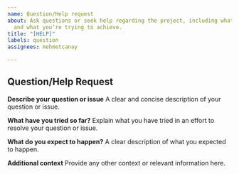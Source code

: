 ```yaml
---
name: Question/Help request
about: Ask questions or seek help regarding the project, including what you’ve tried
  and what you’re trying to achieve.
title: "[HELP]"
labels: question
assignees: mehmetcanay

---
```


## Question/Help Request

**Describe your question or issue**
A clear and concise description of your question or issue.

**What have you tried so far?**
Explain what you have tried in an effort to resolve your question or issue.

**What do you expect to happen?**
A clear description of what you expected to happen.

**Additional context**
Provide any other context or relevant information here.
